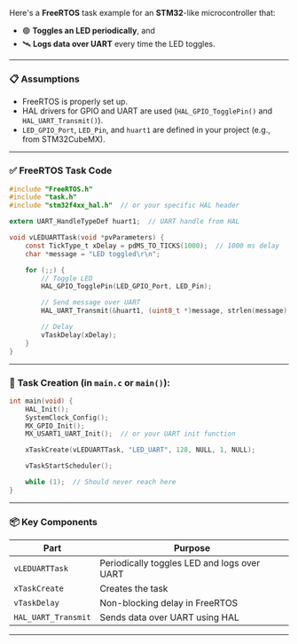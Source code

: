 Here's a **FreeRTOS** task example for an **STM32**-like microcontroller that:

* 🟢 **Toggles an LED periodically**, and
* 🛰️ **Logs data over UART** every time the LED toggles.

---

### 📋 **Assumptions**

* FreeRTOS is properly set up.
* HAL drivers for GPIO and UART are used (`HAL_GPIO_TogglePin()` and `HAL_UART_Transmit()`).
* `LED_GPIO_Port`, `LED_Pin`, and `huart1` are defined in your project (e.g., from STM32CubeMX).

---

### ✅ **FreeRTOS Task Code**

```c
#include "FreeRTOS.h"
#include "task.h"
#include "stm32f4xx_hal.h"  // or your specific HAL header

extern UART_HandleTypeDef huart1;  // UART handle from HAL

void vLEDUARTTask(void *pvParameters) {
    const TickType_t xDelay = pdMS_TO_TICKS(1000);  // 1000 ms delay
    char *message = "LED toggled\r\n";

    for (;;) {
        // Toggle LED
        HAL_GPIO_TogglePin(LED_GPIO_Port, LED_Pin);

        // Send message over UART
        HAL_UART_Transmit(&huart1, (uint8_t *)message, strlen(message), HAL_MAX_DELAY);

        // Delay
        vTaskDelay(xDelay);
    }
}
```

---

### 🧵 **Task Creation (in `main.c` or `main()`):**

```c
int main(void) {
    HAL_Init();
    SystemClock_Config();
    MX_GPIO_Init();
    MX_USART1_UART_Init();  // or your UART init function

    xTaskCreate(vLEDUARTTask, "LED_UART", 128, NULL, 1, NULL);

    vTaskStartScheduler();

    while (1);  // Should never reach here
}
```

---

### 📦 **Key Components**

| Part                | Purpose                                     |
| ------------------- | ------------------------------------------- |
| `vLEDUARTTask`      | Periodically toggles LED and logs over UART |
| `xTaskCreate`       | Creates the task                            |
| `vTaskDelay`        | Non-blocking delay in FreeRTOS              |
| `HAL_UART_Transmit` | Sends data over UART using HAL              |

---

